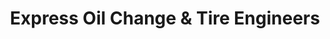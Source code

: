 ---
title: "Express Oil Change & Tire Engineers"
url: /huntsville/express-oil-change-and-tire-engineers-memorial-parkway-southwest/
shop: tyres
---
